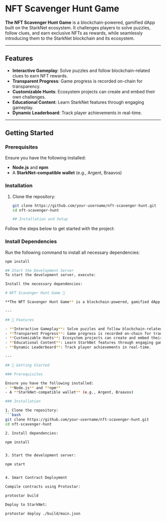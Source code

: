 # NFT Scavenger Hunt Game

**The NFT Scavenger Hunt Game** is a blockchain-powered, gamified dApp built on the StarkNet ecosystem. It challenges players to solve puzzles, follow clues, and earn exclusive NFTs as rewards, while seamlessly introducing them to the StarkNet blockchain and its ecosystem.

---

## Features

- **Interactive Gameplay**: Solve puzzles and follow blockchain-related clues to earn NFT rewards.
- **Transparent Progress**: Game progress is recorded on-chain for transparency.
- **Customizable Hunts**: Ecosystem projects can create and embed their own challenges.
- **Educational Content**: Learn StarkNet features through engaging gameplay.
- **Dynamic Leaderboard**: Track player achievements in real-time.

---

## Getting Started

### Prerequisites

Ensure you have the following installed:
- **Node.js** and **npm**
- A **StarkNet-compatible wallet** (e.g., Argent, Braavos)

### Installation

1. Clone the repository:
   ```bash
   git clone https://github.com/your-username/nft-scavenger-hunt.git
   cd nft-scavenger-hunt

   ## Installation and Setup

Follow the steps below to get started with the project:

### Install Dependencies

Run the following command to install all necessary dependencies:

   ```bash
   npm install

## Start the Development Server
To start the development server, execute:

Install the necessary dependencies:

# NFT Scavenger Hunt Game 🎯

**The NFT Scavenger Hunt Game** is a blockchain-powered, gamified dApp built on the StarkNet ecosystem. It challenges players to solve puzzles, follow clues, and earn exclusive NFTs as rewards, while seamlessly introducing them to the StarkNet blockchain and its ecosystem.

---

## 📌 Features

- **Interactive Gameplay**: Solve puzzles and follow blockchain-related clues to earn NFT rewards.
- **Transparent Progress**: Game progress is recorded on-chain for transparency.
- **Customizable Hunts**: Ecosystem projects can create and embed their own challenges.
- **Educational Content**: Learn StarkNet features through engaging gameplay.
- **Dynamic Leaderboard**: Track player achievements in real-time.

---

## 🚀 Getting Started

### Prerequisites

Ensure you have the following installed:
- **Node.js** and **npm**
- A **StarkNet-compatible wallet** (e.g., Argent, Braavos)

### Installation

1. Clone the repository:
   ```bash
   git clone https://github.com/your-username/nft-scavenger-hunt.git
   cd nft-scavenger-hunt

2. Install dependencies:

npm install


3. Start the development server:

npm start


4. Smart Contract Deployment

Compile contracts using Protostar:

protostar build

Deploy to StarkNet:

protostar deploy ./build/main.json
